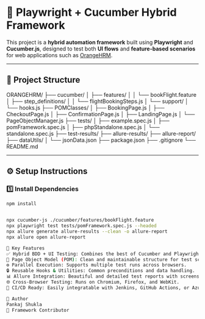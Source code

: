 # 🧪 Playwright + Cucumber Hybrid Framework

This project is a **hybrid automation framework** built using **Playwright** and **Cucumber.js**, designed to test both **UI flows** and **feature-based scenarios** for web applications such as [OrangeHRM](https://opensource-demo.orangehrmlive.com/).

---

## 📁 Project Structure
ORANGEHRM/
├── cucumber/
│   ├── features/
│   │   └── bookFlight.feature
│   ├── step_definitions/
│   │   └── flightBookingSteps.js
│   └── support/
│       └── hooks.js
├── POMClasses/
│   ├── BookingPage.js
│   ├── CheckoutPage.js
│   ├── ConfirmationPage.js
│   ├── LandingPage.js
│   └── PageObjectManager.js
├── tests/
│   ├── example.spec.js
│   ├── pomFramework.spec.js
│   ├── phpStandalone.spec.js
│   └── standalone.spec.js
├── test-results/
├── allure-results/
├── allure-report/
├── dataUtils/
│   └── jsonData.json
├── package.json
├── .gitignore
└── README.md



---

## ⚙️ Setup Instructions

### 1️⃣ Install Dependencies
```bash
npm install


npx cucumber-js ./cucumber/features/bookFlight.feature
npx playwright test tests/pomFramework.spec.js --headed
npx allure generate allure-results --clean -o allure-report
npx allure open allure-report

🧩 Key Features
✅ Hybrid BDD + UI Testing: Combines the best of Cucumber and Playwright.
🧱 Page Object Model (POM): Clean and maintainable structure for test scripts.
⚙️ Parallel Execution: Supports multiple test runs across browsers.
🔒 Reusable Hooks & Utilities: Common preconditions and data handling.
📊 Allure Integration: Beautiful and detailed test reports with screenshots.
🌐 Cross-Browser Testing: Runs on Chromium, Firefox, and WebKit.
🚀 CI/CD Ready: Easily integratable with Jenkins, GitHub Actions, or Azure Pipelines.

👤 Author
Pankaj Shukla
📍 Framework Contributor 

